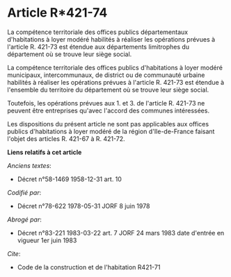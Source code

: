 # Article R*421-74

La compétence territoriale des offices publics départementaux d'habitations à loyer modéré habilités à réaliser les
opérations prévues à l'article R. 421-73 est étendue aux départements limitrophes du département où se trouve leur siège
social.

La compétence territoriale des offices publics d'habitations à loyer modéré municipaux, intercommunaux, de district ou de
communauté urbaine habilités à réaliser les opérations prévues à l'article R. 421-73 est étendue à l'ensemble du territoire
du département où se trouve leur siège social.

Toutefois, les opérations prévues aux 1. et 3. de l'article R. 421-73 ne peuvent être entreprises qu'avec l'accord des
communes intéressées.

Les dispositions du présent article ne sont pas applicables aux offices publics d'habitations à loyer modéré de la région
d'Ile-de-France faisant l'objet des articles R. 421-67 à R. 421-72.

**Liens relatifs à cet article**

_Anciens textes_:

  - Décret n°58-1469 1958-12-31 art. 10

_Codifié par_:

  - Décret n°78-622 1978-05-31 JORF 8 juin 1978

_Abrogé par_:

  - Décret n°83-221 1983-03-22 art. 7 JORF 24 mars 1983 date d'entrée en vigueur 1er juin 1983

_Cite_:

  - Code de la construction et de l'habitation R421-71
